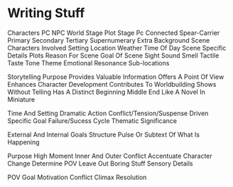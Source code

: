 # Writing Stuff
Characters
PC
NPC
World Stage
Plot Stage
Pc Connected
Spear-Carrier
Primary
Secondary
Tertiary
Supernumerary
Extra
Background
Scene
Characters Involved
Setting
Location
Weather
Time Of Day
Scene Specific Details
Plots
Reason For Scene
Goal Of Scene
Sight
Sound
Smell
Tactile
Taste
Tone
Theme
Emotional Resonance
Sub-locations

Storytelling Purpose
Provides Valuable Information
Offers A Point Of View
Enhances Character Development
Contributes To Worldbuilding
Shows Without Telling
Has A Distinct Beginning Middle End
Like A Novel In Miniature

Time And Setting
Dramatic Action
Conflict/Tension/Suspense Driven
Specific Goal
Failure/Sucess Cycle
Thematic Significance

External And Internal Goals
Structure
Pulse Or Subtext Of What Is Happening

Purpose
High Moment
Inner And Outer Conflict
Accentuate Character Change
Determine POV
Leave Out Boring Stuff
Sensory Details

POV
Goal
Motivation
Conflict
Climax
Resolution
